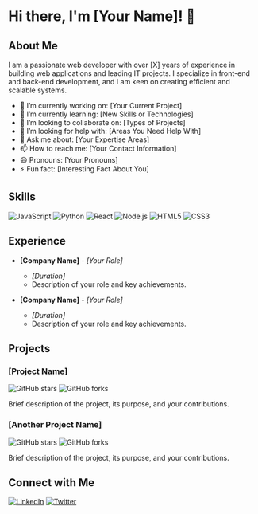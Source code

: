 # Hi there, I'm [Your Name]! 👋

## About Me
I am a passionate web developer with over [X] years of experience in building web applications and leading IT projects. I specialize in front-end and back-end development, and I am keen on creating efficient and scalable systems.

- 🔭 I’m currently working on: [Your Current Project]
- 🌱 I’m currently learning: [New Skills or Technologies]
- 👯 I’m looking to collaborate on: [Types of Projects]
- 🤔 I’m looking for help with: [Areas You Need Help With]
- 💬 Ask me about: [Your Expertise Areas]
- 📫 How to reach me: [Your Contact Information]
- 😄 Pronouns: [Your Pronouns]
- ⚡ Fun fact: [Interesting Fact About You]

## Skills
![JavaScript](https://img.shields.io/badge/-JavaScript-yellow?logo=javascript&logoColor=white&style=for-the-badge)
![Python](https://img.shields.io/badge/-Python-blue?logo=python&logoColor=white&style=for-the-badge)
![React](https://img.shields.io/badge/-React-blue?logo=react&logoColor=white&style=for-the-badge)
![Node.js](https://img.shields.io/badge/-Node.js-green?logo=node.js&logoColor=white&style=for-the-badge)
![HTML5](https://img.shields.io/badge/-HTML5-orange?logo=html5&logoColor=white&style=for-the-badge)
![CSS3](https://img.shields.io/badge/-CSS3-blue?logo=css3&logoColor=white&style=for-the-badge)

## Experience
- **[Company Name]** - _[Your Role]_
  - *[Duration]*
  - Description of your role and key achievements.

- **[Company Name]** - _[Your Role]_
  - *[Duration]*
  - Description of your role and key achievements.

## Projects
### [Project Name]
![GitHub stars](https://img.shields.io/github/stars/[your-username]/[repo-name]?style=social)
![GitHub forks](https://img.shields.io/github/forks/[your-username]/[repo-name]?style=social)

Brief description of the project, its purpose, and your contributions.

### [Another Project Name]
![GitHub stars](https://img.shields.io/github/stars/[your-username]/[repo-name]?style=social)
![GitHub forks](https://img.shields.io/github/forks/[your-username]/[repo-name]?style=social)

Brief description of the project, its purpose, and your contributions.

## Connect with Me
[![LinkedIn](https://img.shields.io/badge/-LinkedIn-blue?logo=linkedin&logoColor=white&style=for-the-badge)](https://www.linkedin.com/in/[your-linkedin-username]/)
[![Twitter](https://img.shields.io/badge/-Twitter-blue?logo=twitter&logoColor=white&style=for-the-badge)](https://twitter.com/[your-twitter-username]/)
